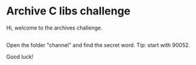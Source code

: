 # Archive C libs challenge
Hi, welcome to the archives challenge.
##
Open the folder "channel" and find the secret word.
Tip: start with 90052.

Good luck!

